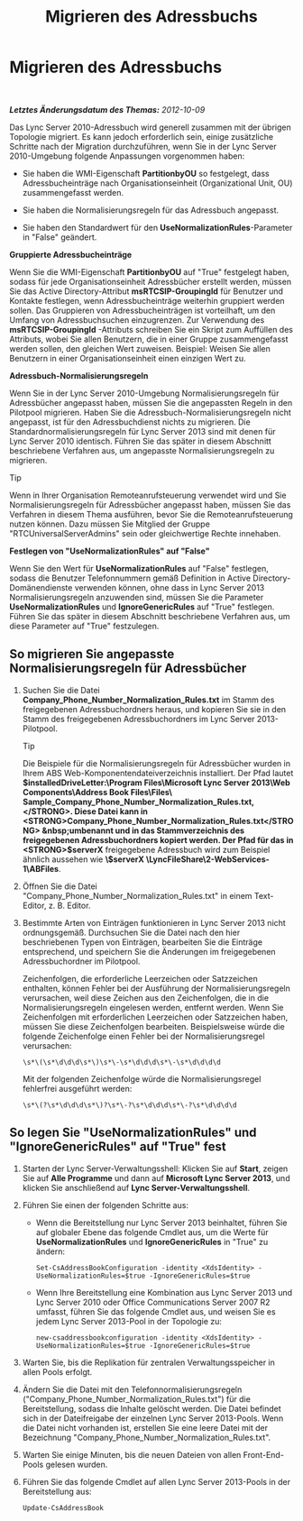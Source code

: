 ﻿---
title: Migrieren des Adressbuchs
TOCTitle: Migrieren des Adressbuchs
ms:assetid: ac7f0f39-4c6d-4702-8e25-93a73e3d800f
ms:mtpsurl: https://technet.microsoft.com/de-de/library/JJ205160(v=OCS.15)
ms:contentKeyID: 49295068
ms.date: 05/19/2016
mtps_version: v=OCS.15
ms.translationtype: HT
---

# Migrieren des Adressbuchs

 

_**Letztes Änderungsdatum des Themas:** 2012-10-09_

Das Lync Server 2010-Adressbuch wird generell zusammen mit der übrigen Topologie migriert. Es kann jedoch erforderlich sein, einige zusätzliche Schritte nach der Migration durchzuführen, wenn Sie in der Lync Server 2010-Umgebung folgende Anpassungen vorgenommen haben:

  - Sie haben die WMI-Eigenschaft **PartitionbyOU** so festgelegt, dass Adressbucheinträge nach Organisationseinheit (Organizational Unit, OU) zusammengefasst werden.

  - Sie haben die Normalisierungsregeln für das Adressbuch angepasst.

  - Sie haben den Standardwert für den **UseNormalizationRules**-Parameter in "False" geändert.

**Gruppierte Adressbucheinträge**

Wenn Sie die WMI-Eigenschaft **PartitionbyOU** auf "True" festgelegt haben, sodass für jede Organisationseinheit Adressbücher erstellt werden, müssen Sie das Active Directory-Attribut **msRTCSIP-GroupingId** für Benutzer und Kontakte festlegen, wenn Adressbucheinträge weiterhin gruppiert werden sollen. Das Gruppieren von Adressbucheinträgen ist vorteilhaft, um den Umfang von Adressbuchsuchen einzugrenzen. Zur Verwendung des **msRTCSIP-GroupingId** -Attributs schreiben Sie ein Skript zum Auffüllen des Attributs, wobei Sie allen Benutzern, die in einer Gruppe zusammengefasst werden sollen, den gleichen Wert zuweisen. Beispiel: Weisen Sie allen Benutzern in einer Organisationseinheit einen einzigen Wert zu.

**Adressbuch-Normalisierungsregeln**

Wenn Sie in der Lync Server 2010-Umgebung Normalisierungsregeln für Adressbücher angepasst haben, müssen Sie die angepassten Regeln in den Pilotpool migrieren. Haben Sie die Adressbuch-Normalisierungsregeln nicht angepasst, ist für den Adressbuchdienst nichts zu migrieren. Die Standardnormalisierungsregeln für Lync Server 2013 sind mit denen für Lync Server 2010 identisch. Führen Sie das später in diesem Abschnitt beschriebene Verfahren aus, um angepasste Normalisierungsregeln zu migrieren.


> [!TIP]
> Wenn in Ihrer Organisation Remoteanrufsteuerung verwendet wird und Sie Normalisierungsregeln für Adressbücher angepasst haben, müssen Sie das Verfahren in diesem Thema ausführen, bevor Sie die Remoteanrufsteuerung nutzen können. Dazu müssen Sie Mitglied der Gruppe "RTCUniversalServerAdmins" sein oder gleichwertige Rechte innehaben.



**Festlegen von "UseNormalizationRules" auf "False"**

Wenn Sie den Wert für **UseNormalizationRules** auf "False" festlegen, sodass die Benutzer Telefonnummern gemäß Definition in Active Directory-Domänendienste verwenden können, ohne dass in Lync Server 2013 Normalisierungsregeln anzuwenden sind, müssen Sie die Parameter **UseNormalizationRules** und **IgnoreGenericRules** auf "True" festlegen. Führen Sie das später in diesem Abschnitt beschriebene Verfahren aus, um diese Parameter auf "True" festzulegen.

## So migrieren Sie angepasste Normalisierungsregeln für Adressbücher

1.  Suchen Sie die Datei **Company\_Phone\_Number\_Normalization\_Rules.txt** im Stamm des freigegebenen Adressbuchordners heraus, und kopieren Sie sie in den Stamm des freigegebenen Adressbuchordners im Lync Server 2013-Pilotpool.
    

    > [!TIP]
    > Die Beispiele für die Normalisierungsregeln für Adressbücher wurden in Ihrem ABS Web-Komponentendateiverzeichnis installiert. Der Pfad lautet <STRONG>$installedDriveLetter:\Program Files\Microsoft Lync Server 2013\Web Components\Address Book Files\Files\ Sample_Company_Phone_Number_Normalization_Rules.txt,</STRONG>. Diese Datei kann in <STRONG>Company_Phone_Number_Normalization_Rules.txt</STRONG> &nbsp;umbenannt und in das Stammverzeichnis des freigegebenen Adressbuchordners kopiert werden. Der Pfad für das in <STRONG>$serverX</STRONG> freigegebene Adressbuch wird zum Beispiel ähnlich aussehen wie <STRONG>\\$serverX \LyncFileShare\2-WebServices-1\ABFiles</STRONG>.



2.  Öffnen Sie die Datei "Company\_Phone\_Number\_Normalization\_Rules.txt" in einem Text-Editor, z. B. Editor.

3.  Bestimmte Arten von Einträgen funktionieren in Lync Server 2013 nicht ordnungsgemäß. Durchsuchen Sie die Datei nach den hier beschriebenen Typen von Einträgen, bearbeiten Sie die Einträge entsprechend, und speichern Sie die Änderungen im freigegebenen Adressbuchordner im Pilotpool.
    
    Zeichenfolgen, die erforderliche Leerzeichen oder Satzzeichen enthalten, können Fehler bei der Ausführung der Normalisierungsregeln verursachen, weil diese Zeichen aus den Zeichenfolgen, die in die Normalisierungsregeln eingelesen werden, entfernt werden. Wenn Sie Zeichenfolgen mit erforderlichen Leerzeichen oder Satzzeichen haben, müssen Sie diese Zeichenfolgen bearbeiten. Beispielsweise würde die folgende Zeichenfolge einen Fehler bei der Normalisierungsregel verursachen:
    
        \s*\(\s*\d\d\d\s*\)\s*\-\s*\d\d\d\s*\-\s*\d\d\d\d
    
    Mit der folgenden Zeichenfolge würde die Normalisierungsregel fehlerfrei ausgeführt werden:
    
        \s*\(?\s*\d\d\d\s*\)?\s*\-?\s*\d\d\d\s*\-?\s*\d\d\d\d

## So legen Sie "UseNormalizationRules" und "IgnoreGenericRules" auf "True" fest

1.  Starten der Lync Server-Verwaltungsshell: Klicken Sie auf **Start**, zeigen Sie auf **Alle Programme** und dann auf **Microsoft Lync Server 2013**, und klicken Sie anschließend auf **Lync Server-Verwaltungsshell**.

2.  Führen Sie einen der folgenden Schritte aus:
    
      - Wenn die Bereitstellung nur Lync Server 2013 beinhaltet, führen Sie auf globaler Ebene das folgende Cmdlet aus, um die Werte für **UseNormalizationRules** und **IgnoreGenericRules** in "True" zu ändern:
        
            Set-CsAddressBookConfiguration -identity <XdsIdentity> -UseNormalizationRules=$true -IgnoreGenericRules=$true
    
      - Wenn Ihre Bereitstellung eine Kombination aus Lync Server 2013 und Lync Server 2010 oder Office Communications Server 2007 R2 umfasst, führen Sie das folgende Cmdlet aus, und weisen Sie es jedem Lync Server 2013-Pool in der Topologie zu:
        
            new-csaddressbookconfiguration -identity <XdsIdentity> -UseNormalizationRules=$true -IgnoreGenericRules=$true

3.  Warten Sie, bis die Replikation für zentralen Verwaltungsspeicher in allen Pools erfolgt.

4.  Ändern Sie die Datei mit den Telefonnormalisierungsregeln ("Company\_Phone\_Number\_Normalization\_Rules.txt") für die Bereitstellung, sodass die Inhalte gelöscht werden. Die Datei befindet sich in der Dateifreigabe der einzelnen Lync Server 2013-Pools. Wenn die Datei nicht vorhanden ist, erstellen Sie eine leere Datei mit der Bezeichnung "Company\_Phone\_Number\_Normalization\_Rules.txt".

5.  Warten Sie einige Minuten, bis die neuen Dateien von allen Front-End-Pools gelesen wurden.

6.  Führen Sie das folgende Cmdlet auf allen Lync Server 2013-Pools in der Bereitstellung aus:
    
        Update-CsAddressBook

